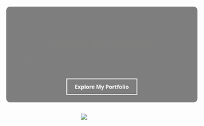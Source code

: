 <!DOCTYPE html>
<html lang="en">
<head>
    <meta charset="UTF-8">
    <meta name="viewport" content="width=device-width, initial-scale=1.0">
    <title>Thank You!</title>
    <style>
        body {
            font-family: 'Segoe UI', Tahoma, Geneva, Verdana, sans-serif;
            color: #fff;
            text-align: center;
            padding: 50px;
            display: flex;
            flex-direction: column;
            justify-content: center;
            align-items: center;
            min-height: 100vh;
            margin: 0;
            background: url('https://images.unsplash.com/photo-1497294815431-9365093b7331?ixlib=rb-4.0.3&ixid=M3wxMjA3fDB8MHxwaG90by1wYWdlfHx8fGVufDB8fHx8fA%3D%3D') no-repeat center center fixed;
            background-size: cover;
            animation: fadeIn 1s ease-in;
        }
        /* ... बाकी CSS स्टाइलिंग ... */
    </style>
</head>
<body>
    <main>
        <div style="background-color: rgba(0, 0, 0, 0.5); padding: 20px; border-radius: 10px; max-width: 600px; margin: 0 auto;">
            <h1 style="color: #ffdd57; margin-bottom: 20px; animation: fadeInUp 1s ease-in-out forwards;">Explore My Website</h1>
            <p style="font-size: 1.2em; line-height: 1.6; margin-bottom: 20px; animation: fadeInUp 1s ease-in-out forwards;">Welcome Discover more about my work by visiting my main site.</p>
            <a href="https://suman-mehta.github.io/My-website-/" class="button" aria-label="Go Back Home" style="border: 2px solid white; padding: 10px 20px; font-weight: bold; text-decoration: none; color: white; display: inline-block; animation: pulse 2s infinite;">Explore My Portfolio</a>
        </div>
        <div class="gif-container" style="margin-top: 30px;">
            <img src="https://media4.giphy.com/media/JlknBlMbcebNMRTvMX/giphy.gif?cid=6c09b952e9k9bac8f04t3sqwgqhaksad5wgplvjlai56uw2y&ep=v1_internal_gif_by_id&rid=giphy.gif&ct=s" alt="Thank You GIF" style="max-width: 100%; height: auto;">
        </div>
    </main>
    <style>
        @keyframes fadeInUp {
            from { transform: translateY(20px); opacity: 0; }
            to { transform: translateY(0); opacity: 1; }
        }
        @keyframes pulse {
            0% { transform: scale(1); }
            50% { transform: scale(1.1); }
            100% { transform: scale(1); }
        }
    </style>
</body>
</html>
